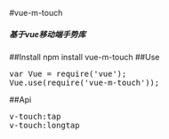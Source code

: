#vue-m-touch
 <h5>基于vue移动端手势库</h5>
##Install
npm install vue-m-touch
##Use
<pre>
var Vue = require('vue');
Vue.use(require('vue-m-touch'));
</pre>
##Api
<pre>
v-touch:tap
v-touch:longtap
</pre>
